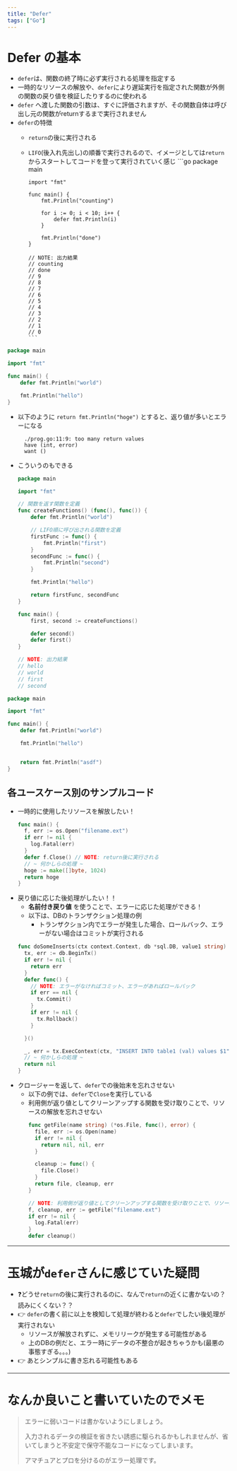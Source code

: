 ```yaml
---
title: "Defer"
tags: ["Go"]
---
```

# Defer の基本
- `defer`は、関数の終了時に必ず実行される処理を指定する
- 一時的なリソースの解放や、`defer`により遅延実行を指定された関数が外側の関数の戻り値を検証したりするのに使われる
- `defer` へ渡した関数の引数は、すぐに評価されますが、その関数自体は呼び出し元の関数がreturnするまで実行されません
- `defer`の特徴
  - `return`の後に実行される
  - `LIFO`(後入れ先出し)の順番で実行されるので、イメージとしては`return`からスタートしてコードを登って実行されていく感じ
		```go
		package main

		import "fmt"

		func main() {
			fmt.Println("counting")

			for i := 0; i < 10; i++ {
				defer fmt.Println(i)
			}

			fmt.Println("done")
		}

		// NOTE: 出力結果
		// counting
		// done
		// 9
		// 8
		// 7
		// 6
		// 5
		// 4
		// 3
		// 2
		// 1
		// 0
		```

```go
package main

import "fmt"

func main() {
	defer fmt.Println("world")

	fmt.Println("hello")
}
```

- 以下のように `return fmt.Println("hoge")` とすると、返り値が多いとエラーになる
  ```shell
	./prog.go:11:9: too many return values
	have (int, error)
	want ()
	```
- こういうのもできる
	```go
	package main

	import "fmt"

	// 関数を返す関数を定義
	func createFunctions() (func(), func()) {
		defer fmt.Println("world")

		// LIFO順に呼び出される関数を定義
		firstFunc := func() {
			fmt.Println("first")
		}
		secondFunc := func() {
			fmt.Println("second")
		}

		fmt.Println("hello")

		return firstFunc, secondFunc
	}

	func main() {
		first, second := createFunctions()

		defer second()
		defer first()
	}

	// NOTE: 出力結果
	// hello
	// world
	// first
	// second
	```


```go
package main

import "fmt"

func main() {
	defer fmt.Println("world")

	fmt.Println("hello")


	return fmt.Println("asdf")
}
```

## 各ユースケース別のサンプルコード
- 一時的に使用したリソースを解放したい！
  ```go
  func main() {
    f, err := os.Open("filename.ext")
    if err != nil {
      log.Fatal(err)
    }
    defer f.Close() // NOTE: return後に実行される
    // ~ 何かしらの処理 ~
    hoge := make([]byte, 1024)
    return hoge
  }
  ```
- 戻り値に応じた後処理がしたい！！
  - **名前付き戻り値** を使うことで、エラーに応じた処理ができる！
  - 以下は、DBのトランザクション処理の例
    - トランザクション内でエラーが発生した場合、ロールバック、エラーがない場合はコミットが実行される
  ```go
  func doSomeInserts(ctx context.Context, db *sql.DB, value1 string) (err error) {
    tx, err := db.BeginTx()
    if err != nil {
      return err
    }
    defer func() {
      // NOTE: エラーがなければコミット、エラーがあればロールバック
      if err == nil {
        tx.Commit()
      }
      if err != nil {
        tx.Rollback()
      }

    }()

    _, err = tx.ExecContext(ctx, "INSERT INTO table1 (val) values $1", value1)
    // ~ 何かしらの処理 ~
    return nil
  }
  ```
- クロージャーを返して、`defer`での後始末を忘れさせない
  - 以下の例では、`defer`で`Close`を実行している
  - 利用側が返り値としてクリーンアップする関数を受け取りことで、リソースの解放を忘れさせない
    ```go
    func getFile(name string) (*os.File, func(), error) {
      file, err := os.Open(name)
      if err != nil {
        return nil, nil, err
      }

      cleanup := func() {
        file.Close()
      }
      return file, cleanup, err
    }

    // NOTE: 利用側が返り値としてクリーンアップする関数を受け取りことで、リソースの解放を忘れさせない
    f, cleanup, err := getFile("filename.ext")
    if err != nil {
      log.Fatal(err)
    }
    defer cleanup()
    ```

***

# 玉城が`defer`さんに感じていた疑問
  - ❓どうせ`return`の後に実行されるのに、なんで`return`の近くに書かないの？読みにくくない？？
  - 👉 `defer`の書く前に以上を検知して処理が終わると`defer`でしたい後処理が実行されない
    - リソースが解放されずに、メモリリークが発生する可能性がある
    - 上のDBの例だと、エラー時にデータの不整合が起きちゃうかも(最悪の事態すぎる。。。)
  - 👉 あとシンプルに書き忘れる可能性もある

***

# なんか良いこと書いていたのでメモ
> エラーに弱いコードは書かないようにしましょう。
>
> 入力されるデータの検証を省きたい誘惑に駆られるかもしれませんが、省いてしまうと不安定で保守不能なコードになってしまいます。
>
> アマチュアとプロを分けるのがエラー処理です。
